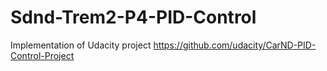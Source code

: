 # Sdnd-Trem2-P4-PID-Control
Implementation of Udacity project https://github.com/udacity/CarND-PID-Control-Project
